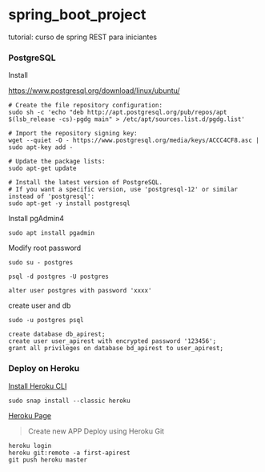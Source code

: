 # spring_boot_project
tutorial: curso de spring REST para iniciantes


### PostgreSQL
Install

https://www.postgresql.org/download/linux/ubuntu/

```
# Create the file repository configuration:
sudo sh -c 'echo "deb http://apt.postgresql.org/pub/repos/apt $(lsb_release -cs)-pgdg main" > /etc/apt/sources.list.d/pgdg.list'

# Import the repository signing key:
wget --quiet -O - https://www.postgresql.org/media/keys/ACCC4CF8.asc | sudo apt-key add -

# Update the package lists:
sudo apt-get update

# Install the latest version of PostgreSQL.
# If you want a specific version, use 'postgresql-12' or similar instead of 'postgresql':
sudo apt-get -y install postgresql
```
Install pgAdmin4

```
sudo apt install pgadmin
```

Modify root password

```
sudo su - postgres

psql -d postgres -U postgres

alter user postgres with password 'xxxx'
```

create user and db

```
sudo -u postgres psql

create database db_apirest;
create user user_apirest with encrypted password '123456';
grant all privileges on database bd_apirest to user_apirest;
```

### Deploy on Heroku


[Install Heroku CLI](https://devcenter.heroku.com/articles/heroku-cli)
```
sudo snap install --classic heroku
```

[Heroku Page](https://dashboard.heroku.com/apps)

> Create new APP
> Deploy using Heroku Git

```
heroku login
heroku git:remote -a first-apirest
git push heroku master
```
